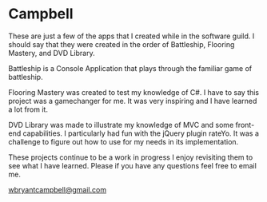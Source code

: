 # Campbell
These are just a few of the apps that I created while in the software guild. I should say
that they were created in the order of Battleship, Flooring Mastery, and DVD Library. 

Battleship is a Console Application that plays through the familiar game of battleship.

Flooring Mastery was created to test my knowledge of C#. I have to say this project was
a gamechanger for me. It was very inspiring and I have learned a lot from it.

DVD Library was made to illustrate my knowledge of MVC and some front-end capabilities. 
I particularly had fun with the jQuery plugin rateYo. It was a challenge to figure out 
how to use for my needs in its implementation.

These projects continue to be a work in progress I enjoy revisiting them to see what 
I have learned. Please if you have any questions feel free to email me.

wbryantcampbell@gmail.com


